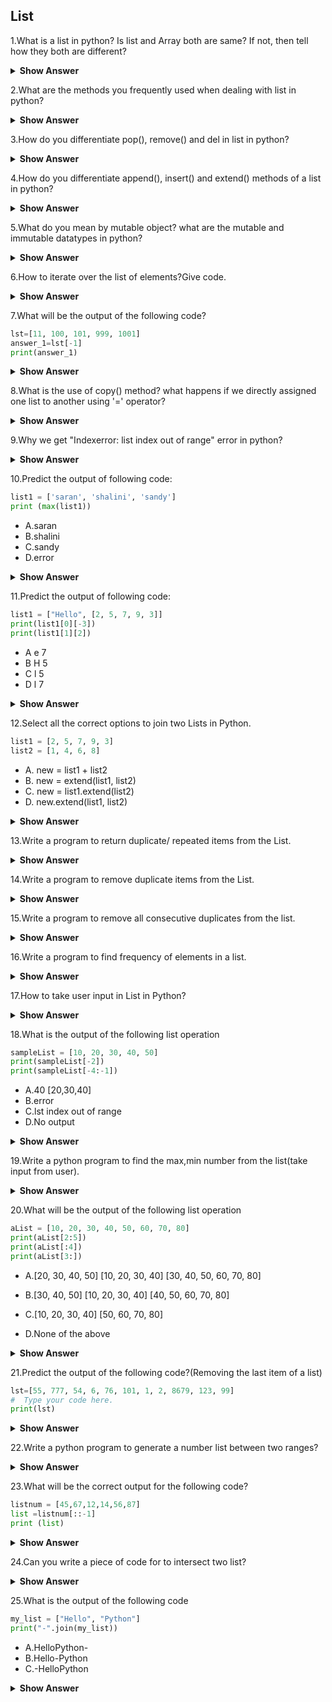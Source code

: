 ## List

1.What is a list in python? Is list and Array both are same? If not, then tell how they both are different?

<details><summary> <b>Show Answer</b> </summary>
  
- List is a part of Collections in python. it has been used to store mulitple items in a single variable. An empty List is created by square brackets [], we can place the elements inside that [] separated by commas.  
No, list and array both are not same in python. Although, list and array both are used to store elements in it, but still some differences are there: 
  
- i) List can consist of elements of different types, for eg. [1, 2, "a", 4.5], whereas Array can store elements of same type only. 
- ii) List is a built-in data type in python so anyone can directly use it, whereas for using Array we have to import the array module. 
- iii) List are preferred for shorter sequence of data items, on the other hand arrays are preferred for data items of longer sequence. 
- iv) We can print List without any loop, but for printing elements of an array a loop is required.
</details>

2.What are the methods you frequently used when dealing with list in python?

<details><summary> <b>Show Answer</b> </summary>
  
[For this type of question, only tells the methods that you have used while working with List because the interviewer might ask the next question based on your response.] 

- List provides different kinds of built-in methods that anyone can use for list manipulations. Some of these methods are mentioned below:
i) append() : it is used to add element to the end of a list.
ii) insert() : it is used to add element at a given position/index in a list.
iii) extends() : it is used to add the specified list elements or any iterable to the end of list. 
iv) count() : this will return the number of times an item appears in a list. 
v) clear() : it is used to remove all elements from a list.
vi) index() : it will returns the lowest index of mentioned item.
vii) pop() : by default,it removes and return the last element from the list. If index is specified, it removes the item present in that index.
viii) remove() :  it removes the specified element from a list.
ix) sort() : it will sort the list in ascending or descending order.
x) reverse() : it reverses the order of elements present in a list.
</details>

3.How do you differentiate pop(), remove() and del in list in python?

<details><summary> <b>Show Answer</b> </summary>
  
i) del is a keyword, whereas remove() and pop() is a method of a list.
  
ii) For deleting element del and pop() uses the index, whereas remove() uses value as parameter.
  
iii) del and remove() does not return any value, whereas pop() returns the removed value. 
  
iv) del can delete any number of values from a list or a whole list at a time, whereas pop() and remove() deletes only one value from a list.
  
For example: 

```python
l = [1, 3 , 3, 2, 4, 7]
del l[0]   # deletes the 0th index value
print(l)
l.pop()   # removes the last element by default
print(l)
l.remove(3) # removes the element mentioned
print(l)
```
  
**Output**:
  
[3, 3, 2, 4, 7]
  
[3, 3, 2, 4]
  
[3, 2, 4]

</details>

4.How do you differentiate append(), insert() and extend() methods of a list in python?

<details><summary> <b>Show Answer</b> </summary>
  
- append() can be used when we have to add or insert single element in the end of list. 
- insert() can be used to add an element at desired postion in a list by passing index value along with element as a parameter. 
- extend() can be used when we have to add more then 1 element at the end of a list. It appends each element of an iterable such as list and tuple. 

For example: 

  ```python
l = [1, 3, 3, 2]
l.append(4)   # adding element at last
print(l)
l.insert(2,7)  # index, element
print(l)
l.extend([6,9,5])  # passing another list
print(l)
```
  
**Output**: 
  
[1, 3, 3, 2, 4]
  
[1, 3, 7, 3, 2, 4]
  
[1, 3, 7, 3, 2, 4, 6, 9, 5]

  </details>

5.What do you mean by mutable object? what are the mutable and immutable datatypes in python?

<details><summary> <b>Show Answer</b> </summary>
  
- Mutable means we can change the values of an object and it will directly reflects back to original object. 
- Immutable means we can't change the values of an object and it will directly reflects back to original object. 
In python, Str (character/string), Tuple, Int, Float, Bool are of immutable type, whereas List, Set and Dict are of Mutable type.
  
</details>

6.How to iterate over the list of elements?Give code.

<details><summary> <b>Show Answer</b> </summary>
  
- To iterate over list in python we can use any loop.
  
```python  
# Code using for loop
l = [1, 3, 3, 2]
for i in l:
   print(i) 
```
  
```python  
# Code using for loop and range() 
l = [1, 3, 3, 2]
for i in range(len(l)):
   print(l[i]) 
```
  
```python  
# Code using while loop
l = [1, 3, 3, 2]
i = 0
while i<len(l):
   print(l[i])
   i += 1 
```
                
```python                
# Code using list comprehension
l = [1, 3, 3, 2]
[ print(i) for i in l]
```
</details>
  
7.What will be the output of the following code?
  
```python  
lst=[11, 100, 101, 999, 1001]
answer_1=lst[-1]
print(answer_1)
```
  
<details><summary> <b>Show Answer</b> </summary>
  
**Output**:
  
1001
  
<details><summary> <b>Explanation</b> </summary>
  
- In this code we are using negative indexing,so we are getting last element from that list.
  
  </details>
  </details>

8.What is the use of copy() method? what happens if we directly assigned one list to another using '=' operator?
  
<details><summary> <b>Show Answer</b> </summary>  
  
- copy() is a built-in method present in the list. Using copy() we can shallow copy a list. 
  
**Example**: 

```python  
l1 = [1, 2, 3, 4]
l2 = l1.copy()
print(l2)   # output: [1, 2, 3, 4]
```
  
- If we use the '=' operator instead of copy() to copy 1st list elements to 2nd list, the output will be same when we print 2nd list. But the actual difference occurs when we try to add, delete or change a value in original list, the new list that we have created using copy() method will not changed and vise-versa. Whereas the changes will reflect to new list also if we used '=' operator there for coping the elements. Let's see one example to understand easily. 

```python  
original = [1, 3, 3, 2]
new = original
new_list = original.copy()
print(original)   # output: [1, 3, 3, 2]
print(new)        # output: [1, 3, 3, 2]
print(new_list)   # output: [1, 3, 3, 2]

new.append(4)
print(original)    # output: [1, 3, 3, 2, 4]
print(new)         # output: [1, 3, 3, 2, 4]

new_list.append(5)
print(new_list)    # output: [1, 3, 3, 2, 5]
print(original)    # output: [1, 3, 3, 2, 4]
```
  
  </details>

9.Why we get "Indexerror: list index out of range" error in python?
  
<details><summary> <b>Show Answer</b> </summary>
  
- Sometimes when we try to get the element by index which is not valid i.e the element that we want to access doesn't have index position in the list, then we get the "Indexerror: list index out of range" error. 
  
**For example**: 
  
```python  
l = [2, 4]
for i in range(len(l)+1)
    print(l[i])  
```    
"""
Here we are trying to get the 3rd element from the list whose index value doesn't exists. So we will get index out of range error in this code after printing 2, 4 in new line. 
""" 
  </details>
  
10.Predict the output of following code:

```python  
list1 = ['saran', 'shalini', 'sandy']
print (max(list1))
```
  
- A.saran
- B.shalini
- C.sandy
- D.error

<details><summary> <b>Show Answer</b> </summary>
  
- The correct output is option b) shalini. max() function in python returns the element with the highest value from an iterable. But if the elements of iterable[list, tuple, etc] are strings then it compares alphabetically and returns the maximum from them. In this code, the first letter of each word is 's', so it checks the 2nd letter of each word and as 'h' is greater in value then 'a' therefore it returns shalini as output.

  </details>
  
11.Predict the output of following code:

```python  
list1 = ["Hello", [2, 5, 7, 9, 3]]
print(list1[0][-3])
print(list1[1][2])
```
 
- A e
    7 
- B H 
    5
- C l 
    5
- D l
    7 

<details><summary> <b>Show Answer</b> </summary>
  
- The correct output is option d) l and 7 in new line. First print statement picks the 0th index value which is "Hello", after that for -3 index it iterates over hello from last and prints the 'l' letter from "Hello". The 2nd print statement picks the 1st index value from the list which itself is a list of [2, 5, 7, 9, 3] values, after that it finds the element at index 2 from that list and print its value which is 7. Hence l and 7 will be printed.
  </details>

12.Select all the correct options to join two Lists in Python.

```python  
list1 = [2, 5, 7, 9, 3]
list2 = [1, 4, 6, 8] 
```

- A. new = list1 + list2
- B. new = extend(list1, list2)
- C. new = list1.extend(list2)
- D. new.extend(list1, list2)

<details><summary> <b>Show Answer</b> </summary>
  
- Correct options are (a) and (c). extend() method takes 1 argument as parameter not 2, so options b) and d) are eliminated there. The '+' operator can also be used to join two list in python.
  </details>

13.Write a program to return duplicate/ repeated items from the List. 

<details><summary> <b>Show Answer</b> </summary>

```python  
list1 = [2, 5, 2, 5, 3]
dup =[]
new =[]
for i in list1:
    if i not in new:  
        new.append(i)
    else:
        dup.append(i)
print(dup)   # output: [2, 5]
```
  
  </details>
  
14.Write a program to remove duplicate items from the List.

<details><summary> <b>Show Answer</b> </summary>
  
```python  
list1 = [2, 5, 2, 5, 3]
new =[]
for i in list1:
    if i not in new:
        new.append(i)
print(new)   # output: [2, 5, 3]
```
  </details>

15.Write a program to remove all consecutive duplicates from the list.

<details><summary> <b>Show Answer</b> </summary>

  ```python
def solve(l):
      seen = -1
      ans = []
      for i in l:
         if i != seen:
            ans.append(i)
            seen = i
      return ans
list1 = [2,5,2,5,5,5]
print(solve(list1))	
```
  </details>
  

16.Write a program to find frequency of elements in a list.

<details><summary> <b>Show Answer</b> </summary>
 
```python  
list1 = ['apple', 'orange', 'apple', 'mango', 'apple', 'orange']
freq = {}   
for i in list1:
   if i in freq:
      freq[i] += 1
   else:
      freq[i] = 1
print(freq)
```
  </details>

17.How to take user input in List in Python?
  
<details><summary> <b>Show Answer</b> </summary>

- There are many ways through which one can take input from user in list:

**Example 1**:
  
```python  
lst = []
n = int(input("Enter number of elements : "))
for i in range(n):
    elmt = int(input())
    lst.append(elmt) 
print(lst)
```
  
**Example 2 [Using map]**:
  
```python  
n = int(input("Enter number of elements : "))
lst = list(map(int,input().split()))[:n]
print(lst)
```
    
**Example 3 [Using List Comprehension]** 
  
```python  
lst = []  
lst = [int(i) for i in input().split()]
print(lst) 
```
  </details>
  
18.What is the output of the following list operation

  ```python
sampleList = [10, 20, 30, 40, 50]
print(sampleList[-2])
print(sampleList[-4:-1])
```
  
- A.40
    [20,30,40]
- B.error
- C.lst index out of range
- D.No output

<details><summary> <b>Show Answer</b> </summary>
  
40
  
[20,30,40]
  
<details><summary> <b>Explanation</b> </summary>
  
-Use the range of negative indexes to search from the end of the list.
  
  </details>
  </details>

19.Write a python program to find the max,min number from the list(take input from user).

  <details><summary> <b>Show Answer</b> </summary>
    
```python
listlang = []
numbers = int(input('enter the number of items in list '))
for num in range(numbers):
    item = int(input('Entered number '))
    listlang.append(item)
print('entered list =',listlang)
print("Max number = :", max(listlang), "\nMin number :", min(listlang))
```
  </details>
  
20.What will be the output of the following list operation

```python  
aList = [10, 20, 30, 40, 50, 60, 70, 80]
print(aList[2:5])
print(aList[:4])
print(aList[3:])
```
  
- A.[20, 30, 40, 50]
    [10, 20, 30, 40]
    [30, 40, 50, 60, 70, 80]

- B.[30, 40, 50]
    [10, 20, 30, 40]
    [40, 50, 60, 70, 80]

- C.[10, 20, 30, 40]
    [50, 60, 70, 80]

- D.None of the above

<details><summary> <b>Show Answer</b> </summary>
  
**option-b**
  
<details><summary> <b>Explanation</b> </summary>
  
- Python list collection is ordered and changeable. The list also allows duplicate members. To get a sublist out of the list, we need to specify the range of indexes.  To get a sublist, we need to specify where to start and where to end the range.

> Syntax: list[start:end] If start is missing it takes 0 as the starting index

  </details>
  </details>
  
21.Predict the output of the following code?(Removing the last item of a list)

```python  
lst=[55, 777, 54, 6, 76, 101, 1, 2, 8679, 123, 99]
#  Type your code here.
print(lst)
```

<details><summary> <b>Show Answer</b> </summary>
  
<details><summary> <b>Hint</b> </summary>
  
- Use the .remove() method. Inside parenthesis you can type the value you’d like to remove.
 
  </details>
  
**Solution**:
  
```python  
lst=[55, 777, 54, 6, 76, 101, 1, 2, 8679, 123, 99]
#  Type your code here.
lst.remove(99)
print(lst)
```
  
**Output**:
  
[55, 777, 54, 6, 76, 101, 1, 2, 8679, 123]
  
  </details>

22.Write a python program to generate a number list between two ranges?

<details><summary> <b>Show Answer</b> </summary>

```python  
listnum = list(range(1, 7))
print ("list between two range : " ,listnum)
```
  
**Output**:
  
list between two range :  [1, 2, 3, 4, 5, 6]
  
  </details>

23.What will be the correct output for the following code?
 
```python  
listnum = [45,67,12,14,56,87]
list =listnum[::-1]
print (list)
```
  
<details><summary> <b>Show Answer</b> </summary>
  
**Output**:
  
[87, 56, 14, 12, 67, 45]
  
<details><summary> <b>Explanation</b> </summary>
  
- Here,we are using negative inexing to reverse a list.
  
  </details>
  </details>

24.Can you write a piece of code for to intersect two list?

<details><summary> <b>Show Answer</b> </summary>
  
```python  
listnum = ['C++',2,3,6,7,5,'C#']
listnum1 = ['C++',5,6,7,'C#']
intersect_res = [item for item in listnum if item in listnum1]
print('intersect of two list =',intersect_res)
  ```
  
**Output**:
  
intersect of two list = ['C++', 6, 7, 5, 'C#']
  </details>

25.What is the output of the following code

  ```python
my_list = ["Hello", "Python"]
print("-".join(my_list))
```
  
- A.HelloPython-
- B.Hello-Python
- C.-HelloPython

<details><summary> <b>Show Answer</b> </summary>
  
**Output**: 
  
  option b
  
<details><summary> <b>Explanation</b> </summary>

- The join() method will join all items in a list into a string, using a hyphen character as a separator.
  
  </details>
  </details>

